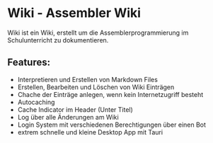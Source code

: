 # Wiki - Assembler Wiki

Wiki ist ein Wiki, erstellt um die Assemblerprogrammierung im Schulunterricht zu dokumentieren.

## Features:

- Interpretieren und Erstellen von Markdown Files
- Erstellen, Bearbeiten und Löschen von Wiki Einträgen
- Chache der Einträge anlegen, wenn kein Internetzugriff besteht
- Autocaching
- Cache Indicator im Header (Unter Titel)
- Log über alle Änderungen am Wiki
- Login System mit verschiedenen Berechtigungen über einen Bot
- extrem schnelle und kleine Desktop App mit Tauri
